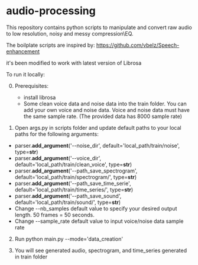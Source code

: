 # audio-processing

This repository contains python scripts to manipulate and convert raw audio to low resolution, noisy and messy compression\EQ.

The boilplate scripts are inspired by: https://github.com/vbelz/Speech-enhancement

it's been modified to work with latest version of Librosa

To run it locally:

0. Prerequisites:
   - install librosa
   - Some clean voice data and noise data into the train folder. You can add your own voice and noise data.  Voice and noise data must have the same sample rate. (The provided data has 8000 sample rate)

1. Open args.py in scripts folder and update default paths to your local paths for the following arguments: 

- parser.**add_argument**('--noise_dir', default='local_path/train/noise', type=**str**) 
- parser.**add_argument**('--voice_dir', default='local_path/train/clean_voice', type=**str**) 
- parser.**add_argument**('--path_save_spectrogram', default='local_path/train/spectrogram/', type=**str**)
- parser.**add_argument**('--path_save_time_serie', default='local_path/train/time_series/', type=**str**)
- parser.**add_argument**('--path_save_sound', default='local_path/train/sound/', type=**str**) 
- Change --nb_samples default value to specify your desired output length. 50 frames = 50 seconds.
- Change --sample_rate default value to input voice/noise data sample rate

2. Run python main.py --mode='data_creation'

   

3. You will see generated audio, spectrogram, and time_series generated in train folder


